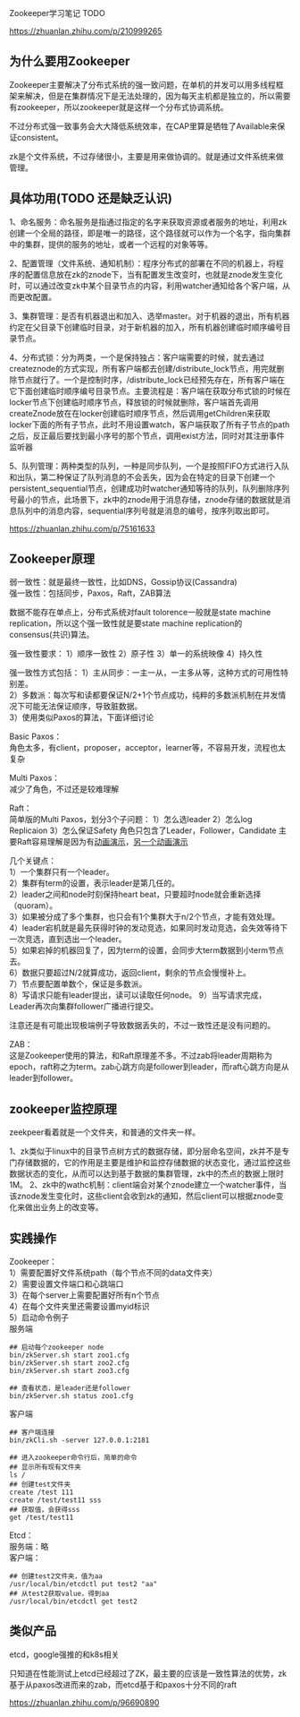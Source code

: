 Zookeeper学习笔记 TODO

https://zhuanlan.zhihu.com/p/210999265

## 为什么要用Zookeeper  
Zookeeper主要解决了分布式系统的强一致问题，在单机的并发可以用多线程框架来解决，但是在集群情况下是无法处理的，因为每天主机都是独立的，所以需要有zookeeper，所以zookeeper就是这样一个分布式协调系统。

不过分布式强一致事务会大大降低系统效率，在CAP里算是牺牲了Available来保证consistent。

zk是个文件系统，不过存储很小，主要是用来做协调的。就是通过文件系统来做管理。

## 具体功用(TODO 还是缺乏认识)
1、命名服务：命名服务是指通过指定的名字来获取资源或者服务的地址，利用zk创建一个全局的路径，即是唯一的路径，这个路径就可以作为一个名字，指向集群中的集群，提供的服务的地址，或者一个远程的对象等等。

2、配置管理（文件系统、通知机制）：程序分布式的部署在不同的机器上，将程序的配置信息放在zk的znode下，当有配置发生改变时，也就是znode发生变化时，可以通过改变zk中某个目录节点的内容，利用watcher通知给各个客户端，从而更改配置。

3、集群管理：是否有机器退出和加入、选举master。对于机器的退出，所有机器约定在父目录下创建临时目录，对于新机器的加入，所有机器创建临时顺序编号目录节点。

4、分布式锁：分为两类，一个是保持独占：客户端需要的时候，就去通过createznode的方式实现，所有客户端都去创建/distribute_lock节点，用完就删除节点就行了。一个是控制时序，/distribute_lock已经预先存在，所有客户端在它下面创建临时顺序编号目录节点。主要流程是：客户端在获取分布式锁的时候在locker节点下创建临时顺序节点，释放锁的时候就删除，客户端首先调用createZnode放在在locker创建临时顺序节点，然后调用getChildren来获取locker下面的所有子节点，此时不用设置watch，客户端获取了所有子节点的path之后，反正最后要找到最小序号的那个节点，调用exist方法，同时对其注册事件监听器

5、队列管理：两种类型的队列，一种是同步队列，一个是按照FIFO方式进行入队和出队，第二种保证了队列消息的不会丢失，因为会在特定的目录下创建一个persistent_sequential节点，创建成功时watcher通知等待的队列，队列删除序列号最小的节点，此场景下，zk中的znode用于消息存储，znode存储的数据就是消息队列中的消息内容，sequential序列号就是消息的编号，按序列取出即可。

https://zhuanlan.zhihu.com/p/75161633

## Zookeeper原理
弱一致性：就是最终一致性，比如DNS，Gossip协议(Cassandra)  
强一致性：包括同步，Paxos，Raft，ZAB算法

数据不能存在单点上，分布式系统对fault tolorence一般就是state machine replication，所以这个强一致性就是要state machine replication的consensus(共识)算法。

强一致性要求：
1）顺序一致性
2）原子性
3）单一的系统映像
4）持久性

强一致性方式包括：
1）主从同步：一主一从，一主多从等，这种方式的可用性特别差。  
2）多数派：每次写和读都要保证N/2+1个节点成功，纯粹的多数派机制在并发情况下可能无法保证顺序，导致脏数据。  
3）使用类似Paxos的算法，下面详细讨论  

Basic Paxos：  
角色太多，有client，proposer，acceptor，learner等，不容易开发，流程也太复杂

Multi Paxos：  
减少了角色，不过还是较难理解

Raft：  
简单版的Multi Paxos，划分3个子问题：
1）怎么选leader
2）怎么log Replicaion
3）怎么保证Safety
角色只包含了Leader，Follower，Candidate
主要Raft容易理解是因为有[动画演示](http://thesecretlivesofdata.com/raft/)，[另一个动画演示](https://raft.github.io/)

几个关键点：  
1）一个集群只有一个leader。  
2）集群有term的设置，表示leader是第几任的。  
2）leader之间和node时刻保持heart beat，只要超时node就会重新选择（quoram）。  
3）如果被分成了多个集群，也只会有1个集群大于n/2个节点，才能有效处理。  
4）leader宕机就是最先获得时钟的发动竞选，如果同时发动竞选，会失效等待下一次竞选，直到选出一个leader。  
5）如果宕掉的机器回复了，因为term的设置，会同步大term数据到小term节点去。  
6）数据只要超过N/2就算成功，返回client，剩余的节点会慢慢补上。  
7）节点要配置单数个，保证是多数派。  
8）写请求只能有leader提出，读可以读取任何node。 
9）当写请求完成，Leader再次向集群follower广播进行提交。    

注意还是有可能出现极端例子导致数据丢失的，不过一致性还是没有问题的。

ZAB：  
这是Zookeeper使用的算法，和Raft原理差不多。不过zab将leader周期称为epoch，raft称之为term。zab心跳方向是follower到leader，而raft心跳方向是从leader到follower。

## zookeeper监控原理
zeekpeer看着就是一个文件夹，和普通的文件夹一样。

1、zk类似于linux中的目录节点树方式的数据存储，即分层命名空间，zk并不是专门存储数据的，它的作用是主要是维护和监控存储数据的状态变化，通过监控这些数据状态的变化，从而可以达到基于数据的集群管理，zk中的杰点的数据上限时1M。
2、zk中的wathc机制：client端会对某个znode建立一个watcher事件，当该znode发生变化时，这些client会收到zk的通知，然后client可以根据znode变化来做出业务上的改变等。

## 实践操作
Zookeeper：  
1）需要配置好文件系统path（每个节点不同的data文件夹）  
2）需要设置文件端口和心跳端口  
3）在每个server上需要配置好所有n个节点  
4）在每个文件夹里还需要设置myid标识  
5）启动命令例子  
服务端
```
## 启动每个zookeeper node
bin/zkServer.sh start zoo1.cfg
bin/zkServer.sh start zoo2.cfg
bin/zkServer.sh start zoo3.cfg

## 查看状态，是leader还是follower
bin/zkServer.sh status zoo1.cfg
```

客户端
```
## 客户端连接
bin/zkCli.sh -server 127.0.0.1:2181

## 进入zookeeper命令行后，简单的命令
## 显示所有现有文件夹
ls /
## 创建test文件夹
create /test 111
create /test/test11 sss
## 获取值，会获得sss
get /test/test11
```

Etcd：  
服务端：略  
客户端：
```
## 创建test2文件夹，值为aa
/usr/local/bin/etcdctl put test2 "aa"
## 从test2获取value，得到aa
/usr/local/bin/etcdctl get test2
```

## 类似产品
etcd，google强推的和k8s相关

只知道在性能测试上etcd已经超过了ZK，最主要的应该是一致性算法的优势，zk基于从paxos改进而来的zab，而etcd基于和paxos十分不同的raft

https://zhuanlan.zhihu.com/p/96690890


